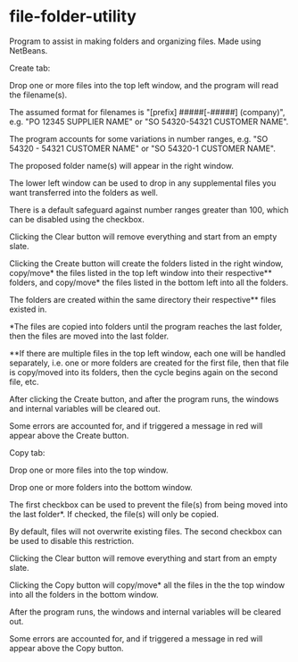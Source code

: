 # file-folder-utility
Program to assist in making folders and organizing files.
Made using NetBeans.

Create tab:

Drop one or more files into the top left window, and the program will read the filename(s).

The assumed format for filenames is "[prefix] #####[-#####] (company)", e.g. "PO 12345 SUPPLIER NAME" or "SO 54320-54321 CUSTOMER NAME".

The program accounts for some variations in number ranges, e.g. "SO 54320 - 54321 CUSTOMER NAME" or "SO 54320-1 CUSTOMER NAME".

The proposed folder name(s) will appear in the right window.

The lower left window can be used to drop in any supplemental files you want transferred into the folders as well.

There is a default safeguard against number ranges greater than 100, which can be disabled using the checkbox.

Clicking the Clear button will remove everything and start from an empty slate.

Clicking the Create button will create the folders listed in the right window, copy/move* the files listed in the top left window into their respective** folders, and copy/move* the files listed in the bottom left into all the folders.

The folders are created within the same directory their respective** files existed in.

*The files are copied into folders until the program reaches the last folder, then the files are moved into the last folder.

**If there are multiple files in the top left window, each one will be handled separately, i.e. one or more folders are created for the first file, then that file is copy/moved into its folders, then the cycle begins again on the second file, etc.

After clicking the Create button, and after the program runs, the windows and internal variables will be cleared out.

Some errors are accounted for, and if triggered a message in red will appear above the Create button.

Copy tab:

Drop one or more files into the top window.

Drop one or more folders into the bottom window.

The first checkbox can be used to prevent the file(s) from being moved into the last folder*. If checked, the file(s) will only be copied.

By default, files will not overwrite existing files. The second checkbox can be used to disable this restriction.

Clicking the Clear button will remove everything and start from an empty slate.

Clicking the Copy button will copy/move* all the files in the the top window into all the folders in the bottom window.

After the program runs, the windows and internal variables will be cleared out.

Some errors are accounted for, and if triggered a message in red will appear above the Copy button.
